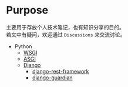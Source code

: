 # Purpose

主要用于存放个人技术笔记，也有知识分享的目的。  
若文中有疑问，欢迎通过 `Discussions` 来交流讨论。

- Python
  - [WSGI](python/WSGI.md)
  - [ASGI](python/ASGI.md)
  - [Django](python/django/django.md)
    - [django-rest-framework](python/django/drf.md)
    - [django-guardian](python/django/guardian.md)

